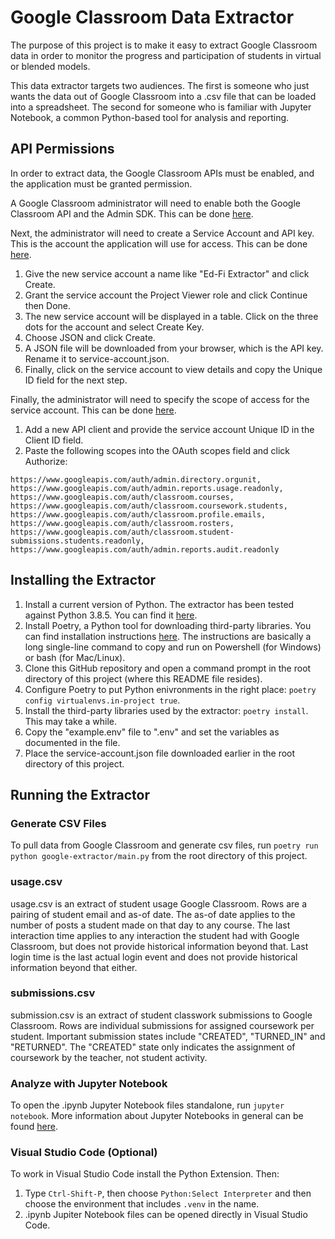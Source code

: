 # Google Classroom Data Extractor

The purpose of this project is to make it easy to extract
Google Classroom data in order to monitor the progress and
participation of students in virtual or blended models.

This data extractor targets two audiences.  The first is
someone who just wants the data out of Google Classroom into a
.csv file that can be loaded into a spreadsheet.  The second
for someone who is familiar with Jupyter Notebook, a common
Python-based tool for analysis and reporting.

## API Permissions

In order to extract data, the Google Classroom APIs must be
enabled, and the application must be granted permission.

A Google Classroom administrator will need to enable both the
Google Classroom API and the Admin SDK.  This can be done
[here](https://console.developers.google.com/apis/library).

Next, the administrator will need to create a Service Account
and API key.  This is the account the application will use for
access.  This can be done
[here](https://console.cloud.google.com/iam-admin/serviceaccounts/create).

 1. Give the new service account a name like "Ed-Fi Extractor"
    and click Create.
 1. Grant the service account the Project Viewer role and click
    Continue then Done.
 1. The new service account will be displayed in a table.
    Click on the three dots for the account and select Create
    Key.
 1. Choose JSON and click Create.
 1. A JSON file will be downloaded from your browser, which is
    the API key.  Rename it to service-account.json.
 1. Finally, click on the service account to view details and
    copy the Unique ID field for the next step.

Finally, the administrator will need to specify the scope of
access for the service account.  This can be done
[here](https://admin.google.com/ac/owl/domainwidedelegation).

1. Add a new API client and provide the service account Unique
   ID in the Client ID field.
1. Paste the following scopes into the OAuth scopes field and
   click Authorize:

`https://www.googleapis.com/auth/admin.directory.orgunit,
https://www.googleapis.com/auth/admin.reports.usage.readonly,
https://www.googleapis.com/auth/classroom.courses,
https://www.googleapis.com/auth/classroom.coursework.students,
https://www.googleapis.com/auth/classroom.profile.emails,
https://www.googleapis.com/auth/classroom.rosters,
https://www.googleapis.com/auth/classroom.student-submissions.students.readonly,
https://www.googleapis.com/auth/admin.reports.audit.readonly`

## Installing the Extractor

1. Install a current version of Python.  The extractor has
   been tested against Python 3.8.5.  You can find it
   [here](https://www.python.org/downloads/).
1. Install Poetry, a Python tool for downloading third-party
   libraries.  You can find installation instructions
   [here](https://python-poetry.org/docs/#installation). The
   instructions are basically a long single-line command to
   copy and run on Powershell (for Windows) or bash (for
   Mac/Linux).
1. Clone this GitHub repository and open a command prompt in
   the root directory of this project (where this README file
   resides).
1. Configure Poetry to put Python enivronments in the right place: `poetry
   config virtualenvs.in-project true`.
1. Install the third-party libraries used by the extractor:
   `poetry install`. This may take a while.
1. Copy the "example.env" file to ".env" and set the variables
   as documented in the file.
1. Place the service-account.json file downloaded earlier in
   the root directory of this project.

## Running the Extractor

### Generate CSV Files

To pull data from Google Classroom and generate csv files, run
`poetry run python google-extractor/main.py` from the root
directory of this project.

### usage.csv

usage.csv is an extract of student usage Google Classroom. Rows
are a pairing of student email and as-of date. The as-of date
applies to the number of posts a student made on that day to
any course. The last interaction time applies to any
interaction the student had with Google Classroom, but does not
provide historical information beyond that.  Last login time is
the last actual login event and does not provide historical
information beyond that either.

### submissions.csv

submission.csv is an extract of student classwork submissions
to Google Classroom. Rows are individual submissions for
assigned coursework per student. Important submission states
include "CREATED", "TURNED_IN" and "RETURNED".  The "CREATED"
state only indicates the assignment of coursework by the
teacher, not student activity.

### Analyze with Jupyter Notebook

To open the .ipynb Jupyter Notebook files standalone, run
`jupyter notebook`.  More information about Jupyter Notebooks
in general can be found
[here](https://jupyter-notebook.readthedocs.io/en/stable/notebook.html).

### Visual Studio Code (Optional)

To work in Visual Studio Code install the Python Extension.
Then:
1. Type `Ctrl-Shift-P`, then
   choose `Python:Select Interpreter` and then choose the
   environment that includes `.venv` in the name.
1. .ipynb Jupiter Notebook files can be opened directly in
Visual Studio Code.

